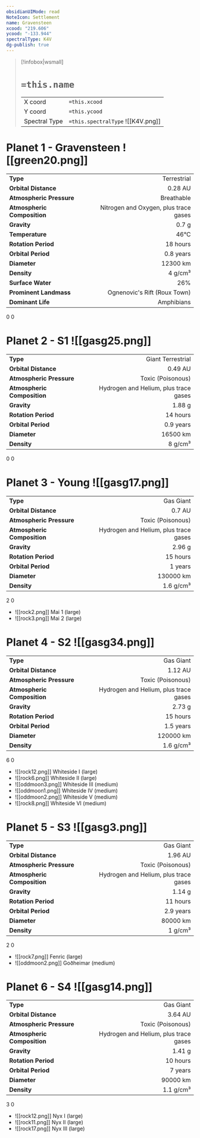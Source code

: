 ```yaml
---
obsidianUIMode: read
NoteIcon: Settlement
name: Gravensteen
xcood: "219.606"
ycood: "-133.944"
spectralType: K4V
dg-publish: true
---
```

> [!infobox|wsmall]
> # `=this.name`
> | | |
> | - | - |
> | X coord | `=this.xcood` |
> | Y coord| `=this.ycood` |
> | Spectral Type | `=this.spectralType` ![[K4V.png]] |

# Planet 1 - Gravensteen ![[green20.png]]
|                             |                           |
| --------------------------- | -------------------------:|
| **Type**                    |             Terrestrial |
| **Orbital Distance**        |   0.28 AU |
| **Atmospheric Pressure**    |       Breathable |
| **Atmospheric Composition** |      Nitrogen and Oxygen, plus trace gases |
| **Gravity**                 |        0.7 g |
| **Temperature**             |    46°C |
| **Rotation Period**         |  18 hours |
| **Orbital Period** | 0.8 years |
| **Diameter**                |      12300 km | 
| **Density**                 |    4 g/cm³ |
| **Surface Water**           |           26% | 
| **Prominent Landmass**      |         Ognenovic's Rift (Roux Town) | 
| **Dominant Life**           |         Amphibians |



0
0



# Planet 2 - S1 ![[gasg25.png]]
|                             |                           |
| --------------------------- | -------------------------:|
| **Type**                    |             Giant Terrestrial |
| **Orbital Distance**        |   0.49 AU |
| **Atmospheric Pressure**    |       Toxic (Poisonous) |
| **Atmospheric Composition** |      Hydrogen and Helium, plus trace gases |
| **Gravity**                 |        1.88 g |
| **Rotation Period**         |  14 hours |
| **Orbital Period** | 0.9 years |
| **Diameter**                |      16500 km | 
| **Density**                 |    8 g/cm³ |



0
0



# Planet 3 - Young ![[gasg17.png]]
|                             |                           |
| --------------------------- | -------------------------:|
| **Type**                    |             Gas Giant |
| **Orbital Distance**        |   0.7 AU |
| **Atmospheric Pressure**    |       Toxic (Poisonous) |
| **Atmospheric Composition** |      Hydrogen and Helium, plus trace gases |
| **Gravity**                 |        2.96 g |
| **Rotation Period**         |  15 hours |
| **Orbital Period** | 1 years |
| **Diameter**                |      130000 km | 
| **Density**                 |    1.6 g/cm³ |



2
0

- ![[rock2.png]] Mai 1 (large)
- ![[rock3.png]] Mai 2 (large)


# Planet 4 - S2 ![[gasg34.png]]
|                             |                           |
| --------------------------- | -------------------------:|
| **Type**                    |             Gas Giant |
| **Orbital Distance**        |   1.12 AU |
| **Atmospheric Pressure**    |       Toxic (Poisonous) |
| **Atmospheric Composition** |      Hydrogen and Helium, plus trace gases |
| **Gravity**                 |        2.73 g |
| **Rotation Period**         |  15 hours |
| **Orbital Period** | 1.5 years |
| **Diameter**                |      120000 km | 
| **Density**                 |    1.6 g/cm³ |



6
0

- ![[rock12.png]] Whiteside I (large)
- ![[rock6.png]] Whiteside II (large)
- ![[oddmoon3.png]] Whiteside III (medium)
- ![[oddmoon1.png]] Whiteside IV (medium)
- ![[oddmoon2.png]] Whiteside V (medium)
- ![[rock8.png]] Whiteside VI (medium)


# Planet 5 - S3 ![[gasg3.png]]
|                             |                           |
| --------------------------- | -------------------------:|
| **Type**                    |             Gas Giant |
| **Orbital Distance**        |   1.96 AU |
| **Atmospheric Pressure**    |       Toxic (Poisonous) |
| **Atmospheric Composition** |      Hydrogen and Helium, plus trace gases |
| **Gravity**                 |        1.14 g |
| **Rotation Period**         |  11 hours |
| **Orbital Period** | 2.9 years |
| **Diameter**                |      80000 km | 
| **Density**                 |    1 g/cm³ |



2
0

- ![[rock7.png]] Fenric (large)
- ![[oddmoon2.png]] Goðheimar (medium)


# Planet 6 - S4 ![[gasg14.png]]
|                             |                           |
| --------------------------- | -------------------------:|
| **Type**                    |             Gas Giant |
| **Orbital Distance**        |   3.64 AU |
| **Atmospheric Pressure**    |       Toxic (Poisonous) |
| **Atmospheric Composition** |      Hydrogen and Helium, plus trace gases |
| **Gravity**                 |        1.41 g |
| **Rotation Period**         |  10 hours |
| **Orbital Period** | 7 years |
| **Diameter**                |      90000 km | 
| **Density**                 |    1.1 g/cm³ |



3
0

- ![[rock12.png]] Nyx I (large)
- ![[rock11.png]] Nyx II (large)
- ![[rock17.png]] Nyx III (large)


